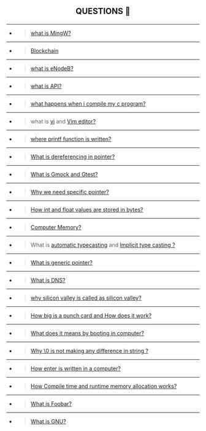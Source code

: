 
## <p align="center"> <b> QUESTIONS 🤔 </b> </p> 
--------------------------------------------------------

-  > [what is MingW?](https://en.wikipedia.org/wiki/MinGW)

-----------------------------------------------------------------------------------------------
-  > [Blockchain](https://en.wikipedia.org/wiki/Blockchain.com)

-----------------------------------------------------------------------------------------------
-  > [what is eNodeB? ](https://en.wikipedia.org/wiki/ENodeB)

-----------------------------------------------------------------------------------------------
-  > [what is API?](https://en.wikipedia.org/wiki/API)

-----------------------------------------------------------------------------------------------
-  > [what happens when i compile my c program?](https://www.geeksforgeeks.org/compiling-a-c-program-behind-the-scenes/)

--------------------------------------------------------------------------------------------------------------
-  > what is [vi](https://en.wikipedia.org/wiki/Vi) and [Vim editor?](https://en.wikipedia.org/wiki/Vim_(text_editor))

----------------------------------------------------------------------------------------------------------
-  > [where printf function is written?](https://www.techonthenet.com/c_language/standard_library_functions/stdio_h/printf.php)

----------------------------------------------------------------------------------------------------------------------

-  > [What is dereferencing in pointer?](https://en.wikipedia.org/wiki/Dereference_operator)
-----------------------------------------------------------------------------------------------

-  > [What is Gmock and Gtest?](https://github.com/google/googletest/blob/master/googlemock/README.md)

--------------------------------------------------------------------------------------------------

-  > [Why we need specific pointer?](https://stackoverflow.com/questions/162941/why-use-pointers)

-----------------------------------------------------------------------------------------------------

-  > [How int and float values are stored in bytes?](https://www.log2base2.com/storage/how-float-values-are-stored-in-memory.html)

--------------------------------------------------------------------------------------------------------------------------------

-  > [Computer Memory?](http://statmath.wu.ac.at/courses/data-analysis/itdtHTML/node55.html)

---------------------------------------------------------------------------------------------------
-  > What is [automatic typecasting](https://www.geeksforgeeks.org/type-conversion-c/) and [Implicit type casting ?](https://www.guru99.com/c-type-casting.html)

-----------------------------------------------------------------------------------------------------------------------------------------------------------------
-  > [ What is generic pointer?](http://www.faqs.org/docs/learnc/x658.html)

---------------------------------------------------------------------------------
-  > [What is DNS?](https://www.cloudflare.com/en-in/learning/dns/what-is-dns/)

---------------------------------------------------------------------------------------------------------------------------------------------------------------
-  > [why silicon valley is called as silicon valley?](https://www.pellcenter.org/why-is-silicon-valley-called-silicon-valley/)

---------------------------------------------------------------------------------------------------------------------------------------------------------------
-  > [How big is a punch card and How does it work?](https://www.computerhope.com/jargon/p/punccard.htm)
 
---------------------------------------------------------------------------------------------------------------------------------------------------------------
-  > [What does it means by booting in computer?](https://en.wikipedia.org/wiki/Booting)

---------------------------------------------------------------------------------------------------------------------------------------------------------------
-  > [Why \0 is not making any difference in string ?](https://en.wikipedia.org/wiki/Null-terminated_string)

----------------------------------------------------------------------------------------------------------------------------
-  > [How enter is written in a computer?](https://en.wikipedia.org/wiki/Enter_key)

---------------------------------------------------------------------------------------------------------------------------------------

-  > [How Compile time and runtime memory allocation works?](https://codeforwin.org/2018/05/compile-time-and-runtime-memory-allocation.html)
-------------------------------------------------------------------------------------------------------------------------------------

-  > [What is Foobar? ](https://www.freecodecamp.org/news/the-foobar-challenge-googles-hidden-test-for-developers-ed8027c1184/)

-----------------------------------------------------------------------------------------------------------------------------------------
-  > [What is GNU?](https://www.gnu.org/home.en.html)





